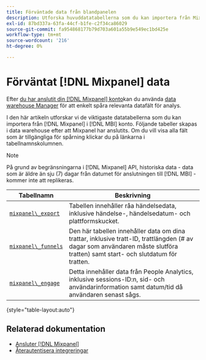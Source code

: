 ```yaml
---
title: Förväntade data från blandpanelen
description: Utforska huvuddatatabellerna som du kan importera från Mixpanel till [!DNL MBI] konto.
exl-id: 87bd337a-63fa-44cf-b1fe-c2f34ca86029
source-git-commit: fa954868177b79d703a601a55b9e549ec1bd425e
workflow-type: tm+mt
source-wordcount: '216'
ht-degree: 0%

---
```


# Förväntat [!DNL Mixpanel] data

Efter [du har anslutit din [!DNL Mixpanel] konto](../integrations/mixpanel.md)kan du använda [data warehouse Manager](../../../data-analyst/data-warehouse-mgr/tour-dwm.md) för att enkelt spåra relevanta datafält för analys.

I den här artikeln utforskar vi de viktigaste datatabellerna som du kan importera från [!DNL Mixpanel] i [!DNL MBI] konto. Följande tabeller skapas i data warehouse efter att Mixpanel har anslutits. Om du vill visa alla fält som är tillgängliga för spårning klickar du på länkarna i tabellnamnskolumnen.

>[!NOTE]
>
>På grund av begränsningarna i [!DNL Mixpanel] API, historiska data - data som är äldre än sju (7) dagar från datumet för anslutningen till [!DNL MBI] - kommer inte att replikeras.

| **Tabellnamn** | **Beskrivning** |
|-----|-----|
| [`mixpanel\_export`](https://mixpanel.com/docs/api-documentation/exporting-raw-data-you-inserted-into-mixpanel#datafeed) | Tabellen innehåller råa händelsedata, inklusive händelse-, händelsedatum- och plattformskucket. |
| [`mixpanel\_funnels`](https://mixpanel.com/docs/api-documentation/data-export-api#funnels-default) | Den här tabellen innehåller data om dina trattar, inklusive tratt-ID, trattlängden (# av dagar som användaren måste slutföra tratten) samt start- och slutdatum för tratten. |
| [`mixpanel\_engage`](https://mixpanel.com/docs/api-documentation/data-export-api#engage-default) | Detta innehåller data från People Analytics, inklusive sessions-ID:n, sid- och användarinformation samt datum/tid då användaren senast sågs. |

{style=&quot;table-layout:auto&quot;}

## Relaterad dokumentation

* [Ansluter [!DNL Mixpanel]](../integrations/mixpanel.md)
* [Återautentisera integreringar](https://experienceleague.adobe.com/docs/commerce-knowledge-base/kb/how-to/mbi-reauthenticating-integrations.html?lang=en)

